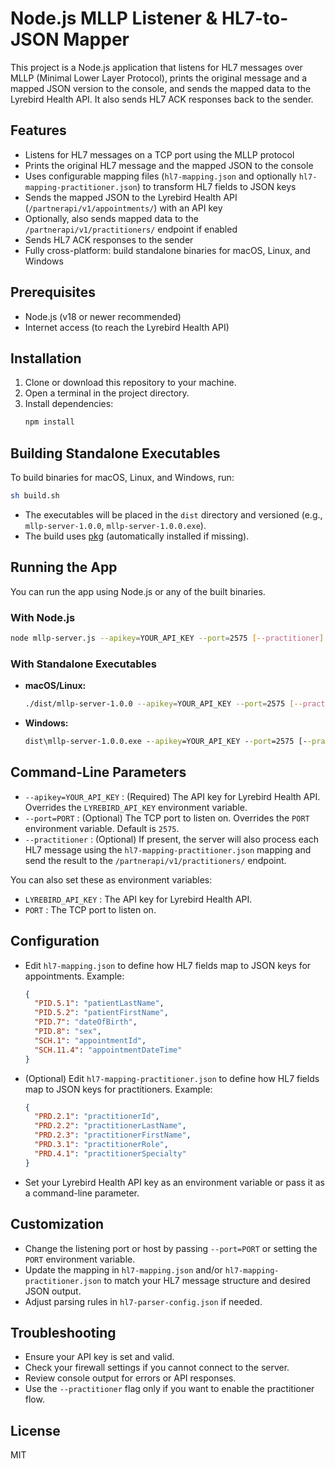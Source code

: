 # Node.js MLLP Listener & HL7-to-JSON Mapper

This project is a Node.js application that listens for HL7 messages over MLLP (Minimal Lower Layer Protocol), prints the original message and a mapped JSON version to the console, and sends the mapped data to the Lyrebird Health API. It also sends HL7 ACK responses back to the sender.

## Features
- Listens for HL7 messages on a TCP port using the MLLP protocol
- Prints the original HL7 message and the mapped JSON to the console
- Uses configurable mapping files (`hl7-mapping.json` and optionally `hl7-mapping-practitioner.json`) to transform HL7 fields to JSON keys
- Sends the mapped JSON to the Lyrebird Health API (`/partnerapi/v1/appointments/`) with an API key
- Optionally, also sends mapped data to the `/partnerapi/v1/practitioners/` endpoint if enabled
- Sends HL7 ACK responses to the sender
- Fully cross-platform: build standalone binaries for macOS, Linux, and Windows

## Prerequisites
- Node.js (v18 or newer recommended)
- Internet access (to reach the Lyrebird Health API)

## Installation
1. Clone or download this repository to your machine.
2. Open a terminal in the project directory.
3. Install dependencies:
   ```sh
   npm install
   ```

## Building Standalone Executables
To build binaries for macOS, Linux, and Windows, run:
```sh
sh build.sh
```
- The executables will be placed in the `dist` directory and versioned (e.g., `mllp-server-1.0.0`, `mllp-server-1.0.0.exe`).
- The build uses [pkg](https://github.com/vercel/pkg) (automatically installed if missing).

## Running the App
You can run the app using Node.js or any of the built binaries.

### With Node.js
```sh
node mllp-server.js --apikey=YOUR_API_KEY --port=2575 [--practitioner]
```

### With Standalone Executables
- **macOS/Linux:**
  ```sh
  ./dist/mllp-server-1.0.0 --apikey=YOUR_API_KEY --port=2575 [--practitioner]
  ```
- **Windows:**
  ```cmd
  dist\mllp-server-1.0.0.exe --apikey=YOUR_API_KEY --port=2575 [--practitioner]
  ```

## Command-Line Parameters
- `--apikey=YOUR_API_KEY` : (Required) The API key for Lyrebird Health API. Overrides the `LYREBIRD_API_KEY` environment variable.
- `--port=PORT` : (Optional) The TCP port to listen on. Overrides the `PORT` environment variable. Default is `2575`.
- `--practitioner` : (Optional) If present, the server will also process each HL7 message using the `hl7-mapping-practitioner.json` mapping and send the result to the `/partnerapi/v1/practitioners/` endpoint.

You can also set these as environment variables:
- `LYREBIRD_API_KEY` : The API key for Lyrebird Health API.
- `PORT` : The TCP port to listen on.

## Configuration
- Edit `hl7-mapping.json` to define how HL7 fields map to JSON keys for appointments. Example:
  ```json
  {
    "PID.5.1": "patientLastName",
    "PID.5.2": "patientFirstName",
    "PID.7": "dateOfBirth",
    "PID.8": "sex",
    "SCH.1": "appointmentId",
    "SCH.11.4": "appointmentDateTime"
  }
  ```
- (Optional) Edit `hl7-mapping-practitioner.json` to define how HL7 fields map to JSON keys for practitioners. Example:
  ```json
  {
    "PRD.2.1": "practitionerId",
    "PRD.2.2": "practitionerLastName",
    "PRD.2.3": "practitionerFirstName",
    "PRD.3.1": "practitionerRole",
    "PRD.4.1": "practitionerSpecialty"
  }
  ```
- Set your Lyrebird Health API key as an environment variable or pass it as a command-line parameter.

## Customization
- Change the listening port or host by passing `--port=PORT` or setting the `PORT` environment variable.
- Update the mapping in `hl7-mapping.json` and/or `hl7-mapping-practitioner.json` to match your HL7 message structure and desired JSON output.
- Adjust parsing rules in `hl7-parser-config.json` if needed.

## Troubleshooting
- Ensure your API key is set and valid.
- Check your firewall settings if you cannot connect to the server.
- Review console output for errors or API responses.
- Use the `--practitioner` flag only if you want to enable the practitioner flow.

## License
MIT
